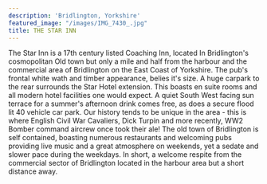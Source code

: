 ```yaml
---
description: 'Bridlington, Yorkshire'
featured_image: "/images/IMG_7430_.jpg"
title: THE STAR INN
---
```


The Star Inn is a 17th century listed Coaching Inn, located In Bridlington's cosmopolitan Old town but only a mile and half from the harbour and the commercial area of Bridlington on the East Coast of Yorkshire. The pub's frontal white wath and timber appearance, belies it's size. A huge carpark to the rear surrounds the Star Hotel extension. This boasts en suite rooms and all modern hotel facilities one would expect. A quiet South West facing sun terrace for a summer's afternoon drink comes free, as does a secure flood lit 40 vehicle car park. Our history tends to be unique in the area - this is where English Civil War Cavaliers, Dick Turpin and more recently, WW2 Bomber command aircrew once took their ale! The old town of Bridlington is self contained, boasting numerous restaurants and welcoming pubs providing live music and a great atmosphere on weekends, yet a sedate and slower pace during the weekdays. In short, a welcome respite from the commercial sector of Bridlington located in the harbour area but a short distance away.